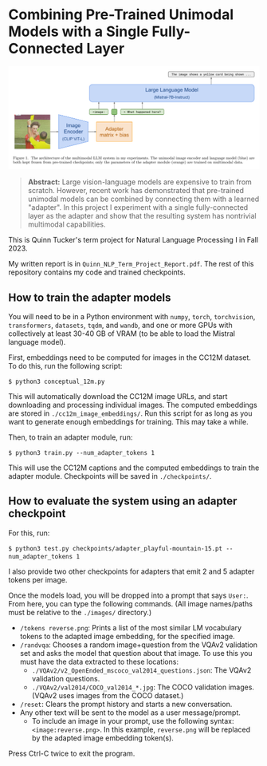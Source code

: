 # Combining Pre-Trained Unimodal Models with a Single Fully-Connected Layer

<div style="text-align: center;">

  ![Figure 1, illustrating the multimodal model architecture used in the experiments.](figure1.svg)

</div>

> **Abstract:** Large vision-language models are expensive to train from scratch. However, recent work has demonstrated that pre-trained unimodal models can be combined by connecting them with a learned "adapter". In this project I experiment with a single fully-connected layer as the adapter and show that the resulting system has nontrivial multimodal capabilities.

This is Quinn Tucker's term project for Natural Language Processing I in Fall 2023.

My written report is in `Quinn_NLP_Term_Project_Report.pdf`. The rest of this repository contains my code and trained checkpoints.

## How to train the adapter models

You will need to be in a Python environment with `numpy`, `torch`, `torchvision`, `transformers`, `datasets`, `tqdm`, and `wandb`, and one or more GPUs with collectively at least 30-40 GB of VRAM (to be able to load the Mistral language model).

First, embeddings need to be computed for images in the CC12M dataset. To do this, run the following script:

    $ python3 conceptual_12m.py

This will automatically download the CC12M image URLs, and start downloading and processing individual images. The computed embeddings are stored in `./cc12m_image_embeddings/`. Run this script for as long as you want to generate enough embeddings for training. This may take a while.

Then, to train an adapter module, run:

    $ python3 train.py --num_adapter_tokens 1

This will use the CC12M captions and the computed embeddings to train the adapter module. Checkpoints will be saved in `./checkpoints/`.

## How to evaluate the system using an adapter checkpoint

For this, run:

    $ python3 test.py checkpoints/adapter_playful-mountain-15.pt --num_adapter_tokens 1

I also provide two other checkpoints for adapters that emit 2 and 5 adapter tokens per image.

Once the models load, you will be dropped into a prompt that says `User:`. From here, you can type the following commands. (All image names/paths must be relative to the `./images/` directory.)
 - `/tokens reverse.png`: Prints a list of the most similar LM vocabulary tokens to the adapted image embedding, for the specified image.
 - `/randvqa`: Chooses a random image+question from the VQAv2 validation set and asks the model that question about that image. To use this you must have the data extracted to these locations:
   - `./VQAv2/v2_OpenEnded_mscoco_val2014_questions.json`: The VQAv2 validation questions.
   - `./VQAv2/val2014/COCO_val2014_*.jpg`: The COCO validation images. (VQAv2 uses images from the COCO dataset.)
 - `/reset`: Clears the prompt history and starts a new conversation.
 - Any other text will be sent to the model as a user message/prompt.
   - To include an image in your prompt, use the following syntax: `<image:reverse.png>`. In this example, `reverse.png` will be replaced by the adapted image embedding token(s).

Press Ctrl-C twice to exit the program.
